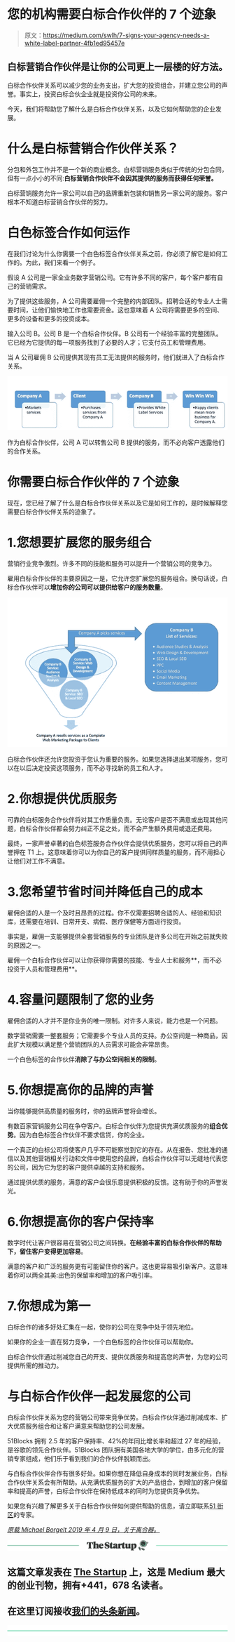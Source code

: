 # 您的机构需要白标合作伙伴的 7 个迹象

> 原文：<https://medium.com/swlh/7-signs-your-agency-needs-a-white-label-partner-4fb1ed95457e>

## 白标营销合作伙伴是让你的公司更上一层楼的好方法。

白标合作伙伴关系可以减少您的业务支出，扩大您的投资组合，并建立您公司的声誉。事实上，投资白标合伙企业就是投资你公司的未来。

今天，我们将帮助您了解什么是白标合作伙伴关系，以及它如何帮助您的企业发展。

# 什么是白标营销合作伙伴关系？

分包和外包工作并不是一个新的商业概念。白标营销服务类似于传统的分包合同，但有一点小小的不同:**白标营销合作伙伴不会因其提供的服务而获得任何荣誉。**

白标营销服务允许一家公司以自己的品牌重新包装和销售另一家公司的服务。客户根本不知道白标营销合作伙伴的努力。

# 白色标签合作如何运作

在我们讨论为什么你需要一个白色标签合作伙伴关系之前，你必须了解它是如何工作的。为此，我们来看一个例子。

假设 A 公司是一家全业务数字营销公司。它有许多不同的客户，每个客户都有自己的营销需求。

为了提供这些服务，A 公司需要雇佣一个完整的内部团队。招聘合适的专业人士需要时间，让他们愉快地工作也需要资金。这也意味着 A 公司将需要更多的空间、更多的设备和更多的投资成本。

输入公司 B。公司 B 是一个白标合作伙伴。B 公司有一个经验丰富的完整团队。它已经为它提供的每一项服务找到了必要的人才；它支付员工和管理费用。

当 A 公司雇佣 B 公司提供其现有员工无法提供的服务时，他们就进入了白标合作关系。

![](img/e2b7ad84f9f5e52168b88ab5c4e090ea.png)

作为白标合作伙伴，公司 A 可以转售公司 B 提供的服务，而不必向客户透露他们的合作关系。

# 你需要白标合作伙伴的 7 个迹象

现在，您已经了解了什么是白标合作伙伴关系以及它是如何工作的，是时候解释您需要白标合作伙伴关系的迹象了。

# 1.您想要扩展您的服务组合

营销行业竞争激烈。许多不同的技能和服务可以提升一个营销公司的竞争力。

雇用白标合作伙伴的主要原因之一是，它允许您扩展您的服务组合。换句话说，白标合作伙伴可以**增加你的公司可以提供给客户的服务数量**。

![](img/25f3638bf39c0c558e231830084eba49.png)

白标合作伙伴还允许您投资于您认为重要的服务。如果您选择退出某项服务，您可以在以后决定投资这项服务，而不必寻找新的员工和人才。

# 2.你想提供优质服务

可靠的白标服务合作伙伴将对其工作质量负责。无论客户是否不满意或出现其他问题，白标合作伙伴都会努力纠正不足之处，而不会产生额外费用或退还费用。

最终，一家声誉卓著的白色标签服务合作伙伴会提供优质服务，您可以将自己的声誉押在 T1 上。这意味着你可以为你自己的客户提供同样质量的服务，而不用担心让他们对工作不满意。

# 3.您希望节省时间并降低自己的成本

雇佣合适的人是一个及时且昂贵的过程。你不仅需要招聘合适的人、经验和知识库，还需要在培训、日常开支、病假、医疗保健等方面进行投资。

事实是，雇佣一支能够提供全套营销服务的专业团队是许多公司在开始之前就失败的原因之一。

雇佣一个白标合作伙伴可以让你获得你需要的技能、专业人士和服务**，而不必投资于人员和管理费用**。

# 4.容量问题限制了您的业务

雇佣合适的人才并不是你业务的唯一限制。对许多人来说，能力也是一个问题。

数字营销需要一整套服务；它需要多个专业人员的支持。办公空间是一种商品，因此扩大规模以满足整个营销团队的人员需求可能会非常昂贵。

一个白色标签的合作伙伴**消除了与办公空间相关的限制**。

# 5.你想提高你的品牌的声誉

当你能够提供高质量的服务时，你的品牌声誉将会增长。

有数百家营销服务公司在争夺客户。白标合作伙伴为您提供充满优质服务的**组合优势**。因为白色标签合作伙伴不要求信贷，你的企业。

一个真正的白标公司将使客户几乎不可能察觉到它的存在。从在报告、您批准的通信以及其他营销相关行动和文件中使用您的品牌，白标合作伙伴可以无缝地代表您的公司，因为它为您的客户提供卓越的支持和服务。

通过提供优质的服务，满意的客户会很乐意提供积极的反馈。这有助于你的声誉发光。

# 6.你想提高你的客户保持率

数字时代让客户很容易在营销公司之间转换。**在经验丰富的白标合作伙伴的帮助下，留住客户变得更加容易**。

满意的客户和广泛的服务更有可能留住你的客户。这也更容易吸引新客户。这意味着你可以两全其美:出色的保留率和增加的客户吸引率。

# 7.你想成为第一

白标合作的诸多好处汇集在一起，使你的公司在竞争中处于领先地位。

如果你的企业一直在努力竞争，一个白色标签的合作伙伴可以帮助你。

白标合作伙伴通过削减您自己的开支、提供优质服务和提高您的声誉，为您的公司提供所需的推动力。

# 与白标合作伙伴一起发展您的公司

白标合作伙伴关系为您的营销公司带来竞争优势。白标合作伙伴通过削减成本、扩大优质服务组合和让客户满意来帮助您的公司发展。

51Blocks 拥有 2.5 年的客户保持率、42%的年同比增长率和超过 27 年的经验，是谷歌的领先合作伙伴。51Blocks 团队拥有美国各地大学的学位，由多元化的营销专家组成，他们乐于看到我们的合作伙伴脱颖而出。

与白标合作伙伴合作有很多好处。如果你想在降低自身成本的同时发展业务，白标合作伙伴关系会有所帮助。从充满优质服务的扩大的产品组合，到增加的客户保留率和提高的声誉，白标合作伙伴在保持低成本的同时为您提供竞争优势。

如果您有兴趣了解更多关于白标合作伙伴如何提供帮助的信息，请立即联系[51 街区](https://www.51blocks.com/)的专家。

[*原载 Michael Borgelt 2019 年 4 月 9 日，关于离合器。*](https://clutch.co/agencies/resources/signs-your-agency-needs-white-label-partner)

[![](img/308a8d84fb9b2fab43d66c117fcc4bb4.png)](https://medium.com/swlh)

## 这篇文章发表在 [The Startup](https://medium.com/swlh) 上，这是 Medium 最大的创业刊物，拥有+441，678 名读者。

## 在这里订阅接收[我们的头条新闻](https://growthsupply.com/the-startup-newsletter/)。

[![](img/b0164736ea17a63403e660de5dedf91a.png)](https://medium.com/swlh)